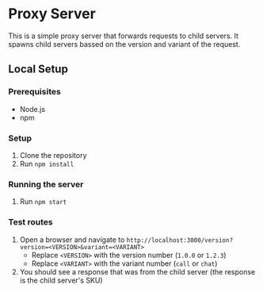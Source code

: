 # Proxy Server

This is a simple proxy server that forwards requests to child servers. It spawns child servers bassed on the version and variant of the request.

## Local Setup

### Prerequisites

- Node.js
- npm

### Setup

1. Clone the repository
2. Run `npm install`

### Running the server

1. Run `npm start`

### Test routes

1. Open a browser and navigate to `http://localhost:3000/version?version=<VERSION>&variant=<VARIANT>`
   - Replace `<VERSION>` with the version number (`1.0.0` or `1.2.3`)
   - Replace `<VARIANT>` with the variant number (`call` or `chat`)
2. You should see a response that was from the child server (the response is the child server's SKU)
